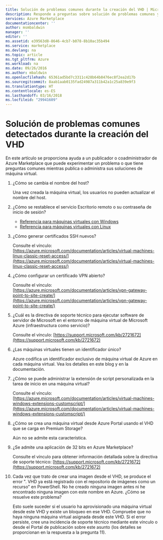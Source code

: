 ```yaml
---
title: Solución de problemas comunes durante la creación del VHD | Microsoft Docs
description: Responde a preguntas sobre solución de problemas comunes y errores durante la creación del VHD.
services: Azure Marketplace
documentationcenter: ''
author: msmbaldwin
manager: ''
editor: ''
ms.assetid: e39563d8-8646-4cb7-b078-8b10ac35b494
ms.service: marketplace
ms.devlang: na
ms.topic: article
ms.tgt_pltfrm: Azure
ms.workload: na
ms.date: 09/26/2016
ms.author: mbaldwin
ms.openlocfilehash: 65361ad5bd7c3311c428b64b8476ec8f2ea2d17b
ms.sourcegitcommit: 8aab1aab0135fad24987a311b42a1c25a839e9f3
ms.translationtype: HT
ms.contentlocale: es-ES
ms.lasthandoff: 03/16/2018
ms.locfileid: "29941609"
---
```

# <a name="how-to-troubleshoot-common-issues-encountered-during-vhd-creation"></a>Solución de problemas comunes detectados durante la creación del VHD
En este artículo se proporciona ayuda a un publicador o coadministrador de Azure Marketplace que puede experimentar un problema o que tiene preguntas comunes mientras publica o administra sus soluciones de máquina virtual.

1. ¿Cómo se cambia el nombre del host?
   
    Una vez creada la máquina virtual, los usuarios no pueden actualizar el nombre del host.
2. ¿Cómo se restablece el servicio Escritorio remoto o su contraseña de inicio de sesión?
   
   * [Referencia para máquinas virtuales con Windows](https://azure.microsoft.com/documentation/articles/virtual-machines-windows-reset-rdp/)
   * [Referencia para máquinas virtuales con Linux](https://azure.microsoft.com/documentation/articles/virtual-machines-linux-classic-reset-access/)
3. ¿Cómo generar certificados SSH nuevos?
   
   Consulte el vínculo: [https://azure.microsoft.com/documentation/articles/virtual-machines-linux-classic-reset-access/](https://azure.microsoft.com/documentation/articles/virtual-machines-linux-classic-reset-access/)
4. ¿Cómo configurar un certificado VPN abierto?
   
   Consulte el vínculo: [https://azure.microsoft.com/documentation/articles/vpn-gateway-point-to-site-create/](https://azure.microsoft.com/documentation/articles/vpn-gateway-point-to-site-create/)
5. ¿Cuál es la directiva de soporte técnico para ejecutar software de servidor de Microsoft en el entorno de máquina virtual de Microsoft Azure (infraestructura como servicio)?
   
   Consulte el vínculo: [https://support.microsoft.com/kb/2721672](https://support.microsoft.com/kb/2721672)
6. ¿Las máquinas virtuales tienen un identificador único?
   
   Azure codifica un identificador exclusivo de máquina virtual de Azure en cada máquina virtual. Vea los detalles en este blog y en la documentación.
7. ¿Cómo se puede administrar la extensión de script personalizada en la tarea de inicio en una máquina virtual?
   
   Consulte el vínculo: [https://azure.microsoft.com/documentation/articles/virtual-machines-windows-extensions-customscript/](https://azure.microsoft.com/documentation/articles/virtual-machines-windows-extensions-customscript/)
8. ¿Cómo se crea una máquina virtual desde Azure Portal usando el VHD que se carga en Premium Storage?
   
   Aún no se admite esta característica.
9. ¿Se admite una aplicación de 32 bits en Azure Marketplace?
   
   Consulte el vínculo para obtener información detallada sobre la directiva de soporte técnico: [https://support.microsoft.com/kb/2721672](https://support.microsoft.com/kb/2721672)
10. Cada vez que trato de crear una imagen desde el VHD, se produce el error ". VHD ya está registrado con el repositorio de imágenes como un recurso" en PowerShell. No he creado ninguna imagen antes ni he encontrado ninguna imagen con este nombre en Azure. ¿Cómo se resuelve este problema?
    
    Esto suele suceder si el usuario ha aprovisionado una máquina virtual desde este VHD y existe un bloqueo en ese VHD. Compruebe que no haya ninguna máquina virtual asignada desde este VHD. Si el error persiste, cree una incidencia de soporte técnico mediante este vínculo o desde el Portal de publicación sobre este asunto (los detalles se proporcionan en la respuesta a la pregunta 11).